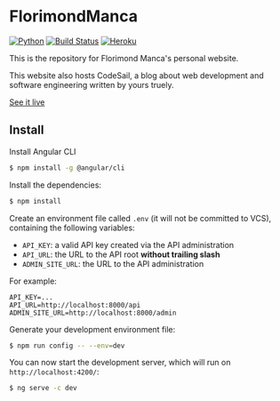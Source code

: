 # FlorimondManca

[![Python](https://img.shields.io/badge/angular-6-blue.svg)](https://angular.io)
[![Build Status](https://travis-ci.org/florimondmanca/personal.svg?branch=master)](https://travis-ci.org/florimondmanca/personal)
[![Heroku](http://heroku-badge.herokuapp.com/?app=florimondmanca&style=flat)](https://florimondmanca.herokuapp.com)

This is the repository for Florimond Manca's personal website.

This website also hosts CodeSail, a blog about web development and software engineering written by yours truely.

[See it live](http://www.florimondmanca.com)

## Install

Install Angular CLI

```bash
$ npm install -g @angular/cli
```

Install the dependencies:

```bash
$ npm install
```

Create an environment file called `.env` (it will not be committed to VCS),
containing the following variables:

- `API_KEY`: a valid API key created via the API administration
- `API_URL`: the URL to the API root **without trailing slash**
- `ADMIN_SITE_URL`: the URL to the API administration

For example:

```
API_KEY=...
API_URL=http://localhost:8000/api
ADMIN_SITE_URL=http://localhost:8000/admin
```

Generate your development environment file:

```bash
$ npm run config -- --env=dev
```

You can now start the development server, which will run on `http://localhost:4200/`:

```bash
$ ng serve -c dev
```
